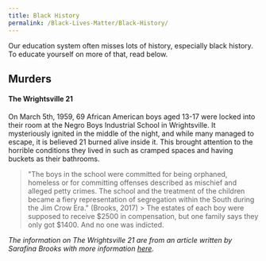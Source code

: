 ```yaml
---
title: Black History
permalink: /Black-Lives-Matter/Black-History/
---
```


Our education system often misses lots of history, especially black history. To educate yourself on more of that, read below.

## Murders

#### The Wrightsville 21
On  March 5th, 1959, 69 African American boys aged 13-17 were locked into their room at the Negro Boys Industrial School in Wrightsville. It mysteriously ignited in the middle of the night, and while many managed to escape, it is believed 21 burned alive inside it.
This brought attention to the horrible conditions they lived in such as cramped spaces and having buckets as their bathrooms.
> "The boys in the school were committed for being orphaned, homeless or for committing offenses described as mischief and alleged petty crimes. The school and the treatment of the children became a fiery representation of segregation within the South during the Jim Crow Era." (Brooks, 2017) >
The estates of each boy were supposed to receive $2500 in compensation, but one family says they only got $1400. And no one was indicted.


*The information on The Wrightsville 21 are from an article written by Sarafina Brooks with more information [here](https://katv.com/news/local/wrightsville-21).*
